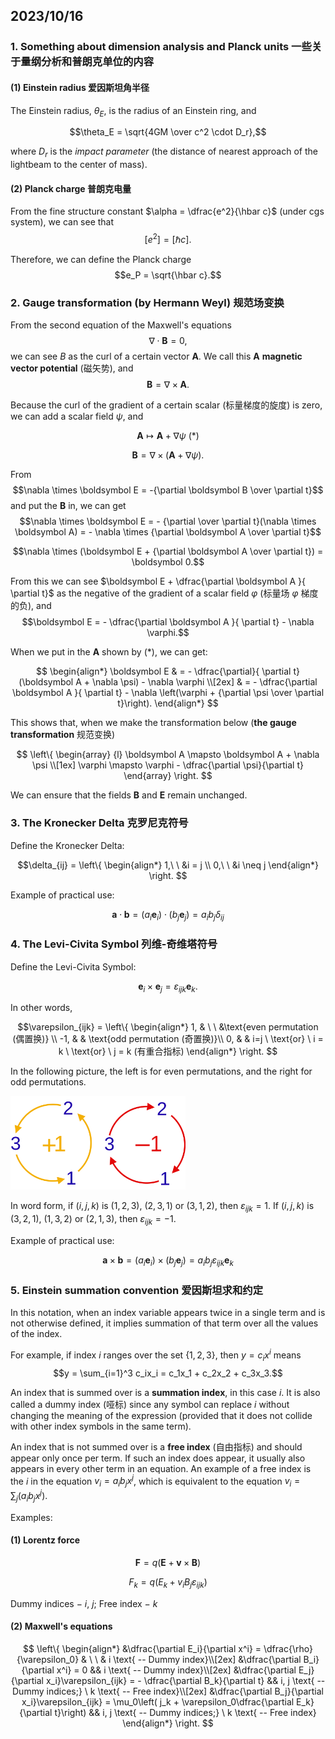 ## 2023/10/16

### 1. Something about dimension analysis and Planck units 一些关于量纲分析和普朗克单位的内容

#### (1) Einstein radius 爱因斯坦角半径

The Einstein radius, $\theta_E$,  is the radius of an Einstein ring, and

$$\theta_E = \sqrt{4GM \over c^2 \cdot D_r},$$

where $D_r$ is the *impact parameter* (the distance of nearest approach of the lightbeam to the center of mass).

#### (2) Planck charge 普朗克电量

From the fine structure constant $\alpha = \dfrac{e^2}{\hbar c}$ (under $\text{cgs}$ system), we can see that $$[e^2] = [\hbar c].$$

Therefore, we can define the Planck charge $$e_P = \sqrt{\hbar c}.$$

### 2. Gauge transformation (by Hermann Weyl) 规范场变换

From the second equation of the Maxwell's equations $$\nabla \cdot \boldsymbol B = 0,$$ we can see $B$ as the curl of a certain vector $\boldsymbol A$. We call this $\boldsymbol A$ **magnetic vector potential** (磁矢势), and $$\boldsymbol B  = \nabla \times \boldsymbol A.$$

Because the curl of the gradient of a certain scalar (标量梯度的旋度) is zero, we can add a scalar field $\psi$, and 

$$\boldsymbol A \mapsto \boldsymbol A + \nabla \psi \  (*)$$

$$\boldsymbol B  = \nabla \times (\boldsymbol A + \nabla \psi).$$

From $$\nabla \times \boldsymbol E = -{\partial \boldsymbol B \over \partial t}$$ and put the $\boldsymbol B$ in, we can get $$\nabla \times \boldsymbol E = - {\partial \over \partial t}(\nabla \times \boldsymbol A) = - \nabla \times {\partial \boldsymbol A \over \partial t}$$

$$\nabla \times (\boldsymbol E + {\partial \boldsymbol A \over \partial t}) = \boldsymbol 0.$$

From this we can see $\boldsymbol E + \dfrac{\partial \boldsymbol A }{ \partial t}$ as the negative of the gradient of a scalar field $\varphi$ (标量场 $\varphi$ 梯度的负), and $$\boldsymbol E = - \dfrac{\partial \boldsymbol A }{ \partial t} - \nabla \varphi.$$

When we put in the $\boldsymbol A$ shown by $(*)$, we can get:

$$
\begin{align*}
\boldsymbol E & = - \dfrac{\partial}{ \partial t}(\boldsymbol A + \nabla \psi) - \nabla \varphi \\[2ex]
& = - \dfrac{\partial \boldsymbol A }{ \partial t} - \nabla \left(\varphi + {\partial \psi \over \partial t}\right).
\end{align*}
$$

This shows that, when we make the transformation below (**the gauge transformation** 规范变换)

$$
\left\{
\begin{array} {l}
\boldsymbol A \mapsto \boldsymbol A + \nabla \psi \\[1ex]
\varphi \mapsto \varphi - \dfrac{\partial \psi}{\partial t}
\end{array}
\right.
$$

We can ensure that the fields $\boldsymbol B$ and $\boldsymbol E$ remain unchanged.

### 3. The Kronecker Delta 克罗尼克符号

Define the Kronecker Delta:

$$\delta_{ij} = \left\{
\begin{align*}
1,\ \ &i = j \\
0,\ \ &i \neq j
\end{align*}
\right.
$$

Example of practical use:

$$\boldsymbol a \cdot \boldsymbol b = (a_i \boldsymbol e_i) \cdot (b_j \boldsymbol e_j) = a_ib_j \delta_{ij}$$

### 4. The Levi-Civita Symbol 列维-奇维塔符号

Define the Levi-Civita Symbol:

$$\boldsymbol e_i \times \boldsymbol e_j = \varepsilon_{ijk} \boldsymbol e_k.$$

In other words,

$$\varepsilon_{ijk} = \left\{
\begin{align*}
1, & \ \ &\text{even permutation (偶置换)}  \\
-1, & & \text{odd permutation (奇置换)}\\
0, & & i=j \ \text{or} \ i = k \ \text{or} \ j = k  (有重合指标)
\end{align*}
\right.
$$

In the following picture, the left is for even permutations, and the right for odd permutations.

<img alt="Levi-Civita Symbol" src="../assets/Levi-Civita_Symbol.png" height=150>

In word form, if $(i,j,k)$ is $(1,2,3)$, $(2,3,1)$ or $(3,1,2)$, then $\varepsilon_{ijk} = 1$. If $(i,j,k)$ is $(3,2,1)$, $(1,3,2)$ or $(2,1,3)$, then $\varepsilon_{ijk} = -1$.

Example of practical use:

$$\boldsymbol a \times \boldsymbol b = (a_i \boldsymbol e_i) \times (b_j \boldsymbol e_j) = a_ib_j \varepsilon_{ijk} \boldsymbol e_k$$

### 5. Einstein summation convention 爱因斯坦求和约定

In this notation, when an index variable appears twice in a single term and is not otherwise defined, it implies summation of that term over all the values of the index.

For example, if index $i$ ranges over the set $\{1, 2, 3\}$, then $y = c_ix^i$ means $$y = \sum_{i=1}^3 c_ix_i = c_1x_1 + c_2x_2 + c_3x_3.$$

An index that is summed over is a **summation index**, in this case $i$. It is also called a dummy index (哑标) since any symbol can replace $i$ without changing the meaning of the expression (provided that it does not collide with other index symbols in the same term).

An index that is not summed over is a **free index** (自由指标) and should appear only once per term.  If such an index does appear, it usually also appears in every other term in an equation. An example of a free index is the $i$ in the equation $v_i = a_i b_j x^j$, which is equivalent to the equation $v_i = \sum_j(a_i b_j x^j)$.

Examples:

#### (1) Lorentz force

$$\boldsymbol F = q(\boldsymbol E + \boldsymbol v \times \boldsymbol B)$$

$$F_k = q (E_k + v_i B_j \varepsilon_{ijk})$$

Dummy indices $-$ $i$, $j$; Free index $-$ $k$

#### (2) Maxwell's equations

$$
\left\{
\begin{align*}
&\dfrac{\partial E_i}{\partial x^i} = \dfrac{\rho}{\varepsilon_0} & \ \ &  i \text{ -- Dummy index}\\[2ex]
&\dfrac{\partial B_i}{\partial x^i} = 0 && i \text{ -- Dummy index}\\[2ex]
&\dfrac{\partial E_j}{\partial x_i}\varepsilon_{ijk} = - \dfrac{\partial B_k}{\partial t} && i, j \text{ -- Dummy indices;} \ k \text{ -- Free index}\\[2ex]
&\dfrac{\partial B_j}{\partial x_i}\varepsilon_{ijk} = \mu_0\left( j_k + \varepsilon_0\dfrac{\partial E_k}{\partial t}\right) && i, j \text{ -- Dummy indices;} \ k \text{ -- Free index}
\end{align*}
\right.
$$
